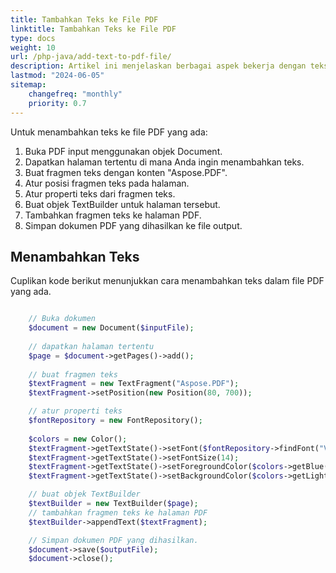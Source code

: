 ```yaml
---
title: Tambahkan Teks ke File PDF
linktitle: Tambahkan Teks ke File PDF
type: docs
weight: 10
url: /php-java/add-text-to-pdf-file/
description: Artikel ini menjelaskan berbagai aspek bekerja dengan teks di Aspose.PDF. Pelajari cara menambahkan teks ke PDF, menambahkan fragmen HTML, atau menggunakan font OTF kustom.
lastmod: "2024-06-05"
sitemap:
    changefreq: "monthly"
    priority: 0.7
---
```


Untuk menambahkan teks ke file PDF yang ada:

1. Buka PDF input menggunakan objek Document.
1. Dapatkan halaman tertentu di mana Anda ingin menambahkan teks.
1. Buat fragmen teks dengan konten "Aspose.PDF".
1. Atur posisi fragmen teks pada halaman.
1. Atur properti teks dari fragmen teks.
1. Buat objek TextBuilder untuk halaman tersebut.
1. Tambahkan fragmen teks ke halaman PDF.
4. Simpan dokumen PDF yang dihasilkan ke file output.

## Menambahkan Teks

Cuplikan kode berikut menunjukkan cara menambahkan teks dalam file PDF yang ada.

```php

    // Buka dokumen
    $document = new Document($inputFile);
    
    // dapatkan halaman tertentu
    $page = $document->getPages()->add();
    
    // buat fragmen teks
    $textFragment = new TextFragment("Aspose.PDF");
    $textFragment->setPosition(new Position(80, 700));

    // atur properti teks
    $fontRepository = new FontRepository();
    
    $colors = new Color();
    $textFragment->getTextState()->setFont($fontRepository->findFont("Verdana"));
    $textFragment->getTextState()->setFontSize(14);
    $textFragment->getTextState()->setForegroundColor($colors->getBlue());
    $textFragment->getTextState()->setBackgroundColor($colors->getLightGray());

    // buat objek TextBuilder
    $textBuilder = new TextBuilder($page);
    // tambahkan fragmen teks ke halaman PDF
    $textBuilder->appendText($textFragment);

    // Simpan dokumen PDF yang dihasilkan.
    $document->save($outputFile);
    $document->close();
```